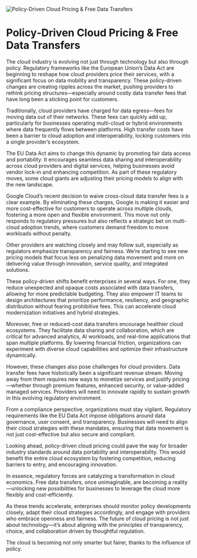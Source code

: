 ![Policy-Driven Cloud Pricing & Free Data Transfers](https://www.cloudzero.com/wp-content/uploads/2024/07/The-Ultimate-Cloud-Storage-Pricing-Comparison.webp)

# Policy‑Driven Cloud Pricing & Free Data Transfers

The cloud industry is evolving not just through technology but also through policy. Regulatory frameworks like the European Union’s Data Act are beginning to reshape how cloud providers price their services, with a significant focus on data mobility and transparency. These policy-driven changes are creating ripples across the market, pushing providers to rethink pricing structures—especially around costly data transfer fees that have long been a sticking point for customers.

Traditionally, cloud providers have charged for data egress—fees for moving data out of their networks. These fees can quickly add up, particularly for businesses operating multi-cloud or hybrid environments where data frequently flows between platforms. High transfer costs have been a barrier to cloud adoption and interoperability, locking customers into a single provider’s ecosystem.

The EU Data Act aims to change this dynamic by promoting fair data access and portability. It encourages seamless data sharing and interoperability across cloud providers and digital services, helping businesses avoid vendor lock-in and enhancing competition. As part of these regulatory moves, some cloud giants are adjusting their pricing models to align with the new landscape.

Google Cloud’s recent decision to waive cross-cloud data transfer fees is a clear example. By eliminating these charges, Google is making it easier and more cost-effective for customers to operate across multiple clouds, fostering a more open and flexible environment. This move not only responds to regulatory pressures but also reflects a strategic bet on multi-cloud adoption trends, where customers demand freedom to move workloads without penalty.

Other providers are watching closely and may follow suit, especially as regulators emphasize transparency and fairness. We’re starting to see new pricing models that focus less on penalizing data movement and more on delivering value through innovation, service quality, and integrated solutions.

These policy-driven shifts benefit enterprises in several ways. For one, they reduce unexpected and opaque costs associated with data transfers, allowing for more predictable budgeting. They also empower IT teams to design architectures that prioritize performance, resiliency, and geographic distribution without fearing prohibitive fees. This can accelerate cloud modernization initiatives and hybrid strategies.

Moreover, free or reduced-cost data transfers encourage healthier cloud ecosystems. They facilitate data sharing and collaboration, which are critical for advanced analytics, AI workloads, and real-time applications that span multiple platforms. By lowering financial friction, organizations can experiment with diverse cloud capabilities and optimize their infrastructure dynamically.

However, these changes also pose challenges for cloud providers. Data transfer fees have historically been a significant revenue stream. Moving away from them requires new ways to monetize services and justify pricing—whether through premium features, enhanced security, or value-added managed services. Providers will need to innovate rapidly to sustain growth in this evolving regulatory environment.

From a compliance perspective, organizations must stay vigilant. Regulatory requirements like the EU Data Act impose obligations around data governance, user consent, and transparency. Businesses will need to align their cloud strategies with these mandates, ensuring that data movement is not just cost-effective but also secure and compliant.

Looking ahead, policy-driven cloud pricing could pave the way for broader industry standards around data portability and interoperability. This would benefit the entire cloud ecosystem by fostering competition, reducing barriers to entry, and encouraging innovation.

In essence, regulatory forces are catalyzing a transformation in cloud economics. Free data transfers, once unimaginable, are becoming a reality—unlocking new possibilities for businesses to leverage the cloud more flexibly and cost-efficiently.

As these trends accelerate, enterprises should monitor policy developments closely, adapt their cloud strategies accordingly, and engage with providers who embrace openness and fairness. The future of cloud pricing is not just about technology—it’s about aligning with the principles of transparency, choice, and collaboration driven by thoughtful regulation.

The cloud is becoming not only smarter but fairer, thanks to the influence of policy.
